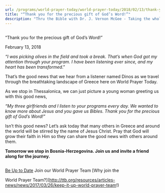 ```yaml
---
url: /programs/world-prayer-today/world-prayer-today/2018/02/13/thank-you-for-the-precious-gift-of-god-s-word!
title: "“Thank you for the precious gift of God’s Word!”"
description: "Thru the Bible with Dr. J. Vernon McGee - Taking the whole Word to the whole world"
---
```







## 
 “Thank you for the precious gift of God’s Word!”


February 13, 2018




*“I was picking olives in the field and took a break. That’s when God got my attention through* *your program. I have been listening ever since, and my heart has been transformed*.”


That’s the good news that we hear from a listener named Dinos as we travel through the breathtaking landscape of Greece here on World Prayer Today.


As we stop in Thessalonica, we can just picture a young woman greeting us with this good news, 


*“My three girlfriends and I listen to your programs every day. We wanted to know more about Jesus and you gave us Bibles. Thank you for the precious gift of God’s Word!”*


Isn’t this good news? Let’s ask today that many others in Greece and around the world will be stirred by the name of Jesus Christ. Pray that God will grow their faith in Him so they can share the good news with others around them.


**Tomorrow we stop in Bosnia-Herzegovina. Join us and invite a friend along for the journey.**







## 




[Be Up to Date](http://feeds.feedburner.com/WorldPrayerToday "World Prayer Today RSS Feed")
Join our World Prayer Team
[Why join the  

World Prayer Team?](http://ttb.org/resources/articles-news/news/2017/03/26/keep-it-up-world-prayer-team!)




